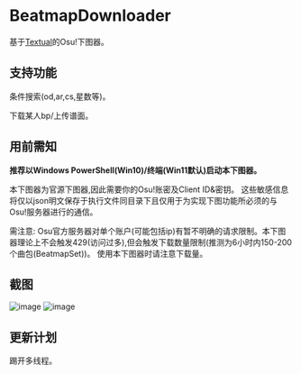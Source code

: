 # BeatmapDownloader

基于[Textual](https://github.com/textualize/textual/)的Osu!下图器。

## 支持功能

条件搜索(od,ar,cs,星数等)。

下载某人bp/上传谱面。

## 用前需知

**推荐以Windows PowerShell(Win10)/终端(Win11默认)启动本下图器。**

本下图器为官源下图器,因此需要你的Osu!账密及Client ID&密钥。
这些敏感信息将仅以json明文保存于执行文件同目录下且仅用于为实现下图功能所必须的与Osu!服务器进行的通信。

需注意: Osu官方服务器对单个账户(可能包括ip)有暂不明确的请求限制。本下图器理论上不会触发429(访问过多),但会触发下载数量限制(推测为6小时内150-200个曲包(BeatmapSet))。
使用本下图器时请注意下载量。

## 截图
![image](https://user-images.githubusercontent.com/77134214/236674464-75832aa2-111f-49a1-bdaf-48d94a93805d.png)
![image](https://user-images.githubusercontent.com/77134214/236674480-99f70b31-a460-4a43-958b-5d31a6a029b2.png)

## 更新计划

踢开多线程。

